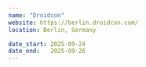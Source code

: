 ```yaml
---
name: "Droidcon"
website: https://berlin.droidcon.com/
location: Berlin, Germany

date_start: 2025-09-24
date_end:   2025-09-26
---
```

